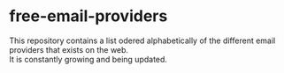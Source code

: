 # free-email-providers
This repository contains a list odered alphabetically of the different email providers that exists on the web.  
It is constantly growing and being updated.
